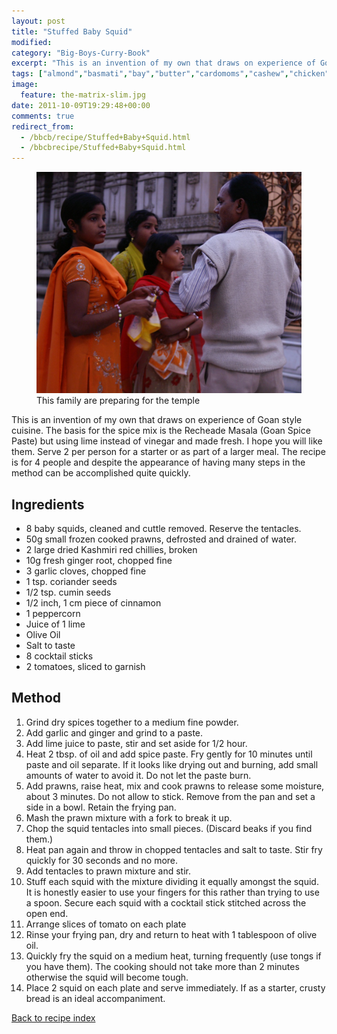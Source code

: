 ```yaml
---
layout: post
title: "Stuffed Baby Squid"
modified:
category: "Big-Boys-Curry-Book"
excerpt: "This is an invention of my own that draws on experience of Goan style cuisine"
tags: ["almond","basmati","bay","butter","cardomoms","cashew","chicken","cinnamon","cloves","cumin","ghee","lamb","mace","nuts","pepper","rice","saffron","turmeric"]
image:
  feature: the-matrix-slim.jpg
date: 2011-10-09T19:29:48+00:00
comments: true
redirect_from: 
  - /bbcb/recipe/Stuffed+Baby+Squid.html
  - /bbcbrecipe/Stuffed+Baby+Squid.html
---
```


<figure>
	<a href="/images/bbcb/pict1476.jpg" alt="Temple, Calcutta, India" title="Temple, Calcutta, India &#169; Ashley Kitson 13/09/2011"><img src="/images/bbcb/pict1476.jpg"/></a>
	<figcaption>This family are preparing for the temple</figcaption>
</figure>

This is an invention of my own that draws on experience of Goan style cuisine. The basis for the spice mix is the Recheade Masala (Goan Spice Paste) but using lime instead of vinegar and made fresh. I hope you will like them. Serve 2 per person for a starter or as part of a larger meal. The recipe is for 4 people and despite the appearance of having many steps in the method can be accomplished quite quickly.
        
## Ingredients
        
<ul><li>8 baby squids, cleaned and cuttle removed. Reserve the tentacles.</li><li>50g small frozen cooked prawns, defrosted and drained of water.</li><li>2 large dried Kashmiri red chillies, broken</li><li>10g fresh ginger root, chopped fine</li><li>3 garlic cloves, chopped fine</li><li>1 tsp. coriander seeds</li><li>1/2 tsp. cumin seeds</li><li>1/2 inch, 1 cm piece of cinnamon</li><li>1 peppercorn</li><li>Juice of 1 lime</li><li>Olive Oil</li><li>Salt to taste</li><li>8 cocktail sticks</li><li>2 tomatoes, sliced to garnish</li></ul>
        
## Method

<ol><li>Grind dry spices together to a medium fine powder.</li><li>Add garlic and ginger and grind to a paste.</li><li>Add lime juice to paste, stir and set aside for 1/2 hour.</li><li>Heat 2 tbsp. of oil and add spice paste. Fry gently for 10 minutes until paste and oil separate. If it looks like drying out and burning, add small amounts of water to avoid it. Do not let the paste burn.</li><li>Add prawns, raise heat, mix and cook prawns to release some moisture, about 3 minutes. Do not allow to stick. Remove from the pan and set a side in a bowl. Retain the frying pan.</li><li>Mash the prawn mixture with a fork to break it up.</li><li>Chop the squid tentacles into small pieces. (Discard beaks if you find them.)</li><li>Heat pan again and throw in chopped tentacles and salt to taste. Stir fry quickly for 30 seconds and no more.</li><li>Add tentacles to prawn mixture and stir.</li><li>Stuff each squid with the mixture dividing it equally amongst the squid. It is honestly easier to use your fingers for this rather than trying to use a spoon. Secure each squid with a cocktail stick stitched across the open end.</li><li>Arrange slices of tomato on each plate</li><li>Rinse your frying pan, dry and return to heat with 1 tablespoon of olive oil.</li><li>Quickly fry the squid on a medium heat, turning frequently (use tongs if you have them). The cooking should not take more than 2 minutes otherwise the squid will become tough.</li><li>Place 2 squid on each plate and serve immediately. If as a starter, crusty bread is an ideal accompaniment.</li></ol>   

<a href="/bbcb">Back to recipe index</a>      